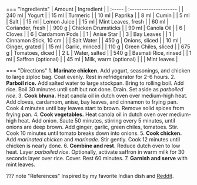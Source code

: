 === "Ingredients"
    | Amount | Ingredient            |
    | :----- | :-------------------- |
    | 240 ml | Yogurt                |
    | 15 ml  | Turmeric              |
    | 10 ml  | Paprika               |
    | 8 ml   | Cumin                 |
    | 5 ml   | Salt                  |
    | 15 ml  | Lemon Juice           |
    | 15 ml  | Mint Leaves, fresh    |
    | 60 ml  | Coriander, fresh      |
    | 900 g  | Chicken Drumsticks    |
    | 90 ml  | Canola Oil            |
    | 6      | Cloves                |
    | 6      | Cardamom Pods         |
    | 1      | Anise Star            |
    | 3      | Bay Leaves            |
    | 1      | Cinnamon Stick, 10 cm |
    |        | Salt Water            |
    | 450 g  | Onions, sliced        |
    | 10 ml  | Ginger, grated        |
    | 15 ml  | Garlic, minced        |
    | 110 g  | Green Chiles, sliced  |
    | 675 g  | Tomatoes, diced       |
    | 2 L    | Water, salted         |
    | 540 g  | Basmati Rice, rinsed  |
    | 1 ml   | Saffron (optional)    |
    | 45 ml  | Milk, warm (optional) |
    |        | Mint leaves           |

=== "Directions"
    1. **Marinate chicken.** Add yogurt, seasonings, and chicken to large ziploc bag. Coat evenly. Rest in refridgerator for 2-6 hours.
    2. **Parboil rice.** Add salted water to large stockpan. Bring to rolling boil. Add rice. Boil 30 minutes until soft but not done. Drain. Set aside as *parboiled rice*.
    3. **Cook bhuna.** Heat canola oil in dutch oven over medium-high heat. Add cloves, cardamom, anise, bay leaves, and cinnamon to frying pan. Cook 4 minutes until bay leaves start to brown. Remove solid spices from frying pan.
    4. **Cook vegetables.** Heat canola oil in dutch oven over medium-high heat. Add onion. Saute 50 minutes, stirring every 5 minutes, until onions are deep brown. Add ginger, garlic, green chiles, tomatoes. Stir. Cook 10 minutes until tomato breaks down into onions.
    5. **Cook chicken.** Add *marinated chicken* and *marinade*. Stir gently. Cook 12 minutes until chicken is nearly done.
    6. **Combine and rest.** Reduce dutch oven to low heat. Layer *parboiled rice*. Optionally, activate saffron in warm milk for 30 seconds layer over rice. Cover. Rest 60 minutes.
    7. **Garnish and serve** with mint leaves.

??? note "References"
    Inspired by my favorite Indian dish and [Reddit](https://www.reddit.com/r/IndianFood/comments/5slajm/best_biryani_recipe/ddhk5jy).
